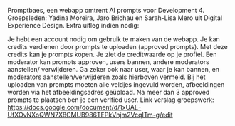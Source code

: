 Promptbaes, een webapp omtrent AI prompts voor Development 4. Groepsleden: Yadina Moreira, Jaro Brichau en Sarah-Lisa Mero uit Digital Experience Design. Extra uitleg indien nodig:

Je hebt een account nodig om gebruik te maken van de webapp.
Je kan credits verdienen door prompts te uploaden (approved prompts). Met deze credits kan je prompts kopen. Je ziet de creditwaarde op je profiel.
Een moderator kan prompts approven, users bannen, andere moderators aanstellen/ verwijderen.
Ga zeker ook naar user, waar je kan bannen, en moderators aanstellen/verwijderen zoals hierboven vermeld.
Bij het uploaden van prompts moeten alle veldjes ingevuld worden, afbeeldingen worden via het afbeeldingsadres geüpload.
Na meer dan 3 approved prompts te plaatsen ben je een verified user.
Link verslag groepswerk: https://docs.google.com/document/d/1xUAE-UfXOvNXoQWN7X8CMUB986TFPkVhjm2VcqITm-g/edit
